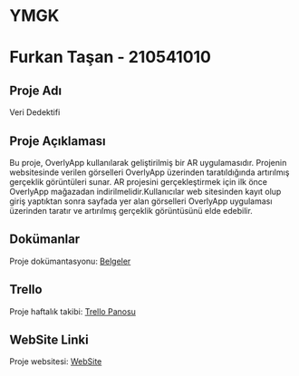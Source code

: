 # YMGK

# Furkan Taşan - 210541010



## Proje Adı
Veri Dedektifi

## Proje Açıklaması

Bu proje, OverlyApp kullanılarak geliştirilmiş bir AR uygulamasıdır. Projenin websitesinde verilen görselleri OverlyApp üzerinden taratıldığında artırılmış gerçeklik görüntüleri sunar.
AR projesini gerçekleştirmek için ilk önce OverlyApp mağazadan indirilmelidir.Kullanıcılar web sitesinden kayıt olup giriş yaptıktan sonra sayfada yer alan görselleri OverlyApp uygulaması üzerinden taratır ve artırılmış gerçeklik görüntüsünü elde edebilir.

## Dokümanlar  
Proje dokümantasyonu: [Belgeler](https://github.com/Furkantsnb/YMGK/tree/main/Belgeler)

## Trello
Proje haftalık takibi: [Trello Panosu](https://trello.com/b/691GmqAz/ymgk)

## WebSite Linki
Proje websitesi: [WebSite](https://furkantsnb.github.io/)
